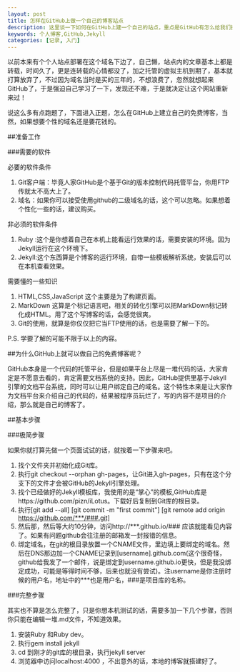 ```yaml
---
layout: post
title: 怎样在GitHub上做一个自己的博客站点
description: 这里谈一下如何在GitHub上建一个自己的站点，重点是GitHub有怎么给我们提供服务的以及简单的建立步骤
keywords: 个人博客,GitHub,Jekyll
categories: [记录, 入门]
---
```


以前本来有个个人站点部署在这个域名下边了，自己懒，站点内的文章基本上都是转载，时间久了，更是连转载的心情都没了，加之托管的虚拟主机到期了，基本就打算放弃了，不过因为域名当时是买的三年的，不想浪费了，忽然就想起来GitHub了，于是强迫自己学习了一下，发现还不难，于是就决定让这个网站重新来过！

说这么多有点跑题了，下面进入正题，怎么在GitHub上建立自己的免费博客，当然，如果想要个性的域名还是要花钱的。

##准备工作

###需要的软件

必要的软件条件

1. Git客户端：毕竟人家GitHub是个基于Git的版本控制代码托管平台，你用FTP传就太不高大上了。
2. 域名：如果你可以接受使用github的二级域名的话，这个可以忽略。如果想着个性化一些的话，建议购买。

非必须的软件条件

1. Ruby :这个是你想着自己在本机上能看运行效果的话，需要安装的环境。因为Jekyll运行在这个环境下。
2. Jekyll:这个东西算是个博客的运行环境，自带一些模板解析系统，安装后可以在本机查看效果。

需要懂的一些知识

1. HTML,CSS,JavaScript 这个主要是为了构建页面。
2. MarkDown 这算是个标记语言吧，相关的转化引擎可以把MarkDown标记转化成HTML。用了这个写博客的话，会感觉很爽。
3. Git的使用，就算是你仅仅把它当FTP使用的话，也是需要了解一下的。

P.S. 学要了解的可能不限于以上的内容。

##为什么GitHub上就可以做自己的免费博客呢？

GitHub本身是一个代码的托管平台，但是如果平台上尽是一堆代码的话，大家肯定是不愿意去看的，肯定需要文档系统的支持。因此，GitHub提供里基于Jekyll引擎的文档平台系统，同时可以让用户绑定自己的域名。这个特性本来是让大家作为文档平台来介绍自己的代码的，结果被程序员玩烂了，写的内容不是项目的介绍，那么就是自己的博客了。

##基本步骤

###极简步骤

如果你就打算先做一个页面试试的话，就按着一下步骤来吧。

1. 找个文件夹并初始化成Git库。
2. 执行git checkout --orphan gh-pages，让Git进入gh-pages，只有在这个分支下的文件才会被GitHub的Jekyll引擎处理。
3. 找个已经做好的Jekyll模板库，我使用的是“掌心”的模板,GitHub库是https://github.com/pizn/iLotus。下载好后复制到Git库的根目录。
4. 执行[git add --all] [git commit -m "first commit"] [git remote add origin https://github.com/***/###.git]
5. 然后那，然后等大约10分钟，访问http://***.github.io/### 应该就能看见内容了。如果有问题github会往注册的邮箱发一封报错的信息。
6. 绑定域名，在git的根目录放置一个CNAME文件，里边填上要绑定的域名。然后在DNS那边加一个CNAME记录到[username].github.com(这个很奇怪，github给我发了一个邮件，说是绑定到username.github.io更快，但是我没绑定成功，可能是等得时间不够，后来也就没有尝试)。注username是你注册时候的用户名，地址中的***也是用户名，###是项目库的名称。 

###完整步骤

其实也不算是怎么完整了，只是你想本机测试的话，需要多加一下几个步骤，否则你只能在编辑一堆.md文件，不知道效果。

1. 安装Ruby 和Ruby dev。
2. 执行gem install jekyll
3. cd 到刚才的git库的根目录，执行jekyll server
4. 浏览器中访问localhost:4000 ，不出意外的话，本地的博客就搭建好了。